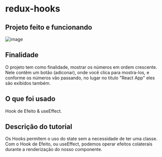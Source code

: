 # redux-hooks

## Projeto feito e funcionando
![image](https://user-images.githubusercontent.com/71889111/114879608-bd09d600-9dd7-11eb-82f3-ce9fba184e27.png)

## Finalidade
O projeto tem como finalidade, mostrar os números em ordem crescente. Nele contêm um botão (adiconar), onde você clica para mostra-los, e conforme os números vão passando, no lugar no titulo "React App" eles são exibidos também. 

## O que foi usado
Hook de Efeito & useEffect.

## Descrição do tutorial
Os Hooks permitem o uso do state sem a necessidade de ter uma classe. Com o Hook de Efeito, ou useEffect,  podemos operar efeitos colaterais durante a renderização do nosso componente.
